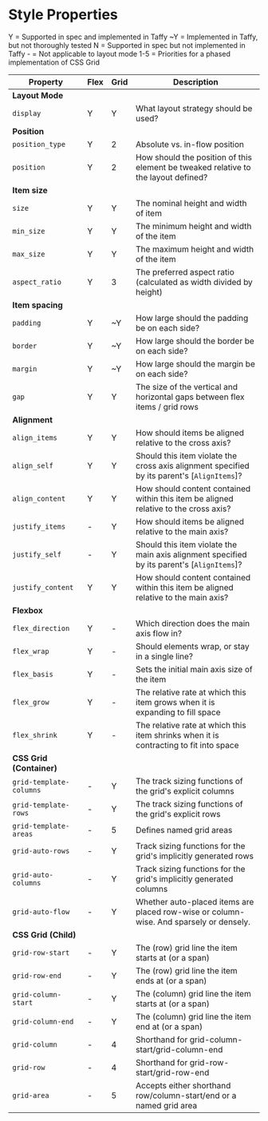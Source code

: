 # Style Properties

Y = Supported in spec and implemented in Taffy
~Y = Implemented in Taffy, but not thoroughly tested
N = Supported in spec but not implemented in Taffy
\- = Not applicable to layout mode
1-5 = Priorities for a phased implementation of CSS Grid

| Property                 | Flex | Grid | Description                                                                                 |
| ---                      | ---  | ---  | ---                                                                                         |
| **Layout Mode**          |      |      |                                                                                             |
| `display`                | Y    | Y    | What layout strategy should be used?                                                        |
| **Position**             |      |      |                                                                                             |
| `position_type`          | Y    | 2    | Absolute vs. in-flow position                                                               |
| `position`               | Y    | 2    | How should the position of this element be tweaked relative to the layout defined?          |
| **Item size**            |      |      |                                                                                             |
| `size`                   | Y    | Y    | The nominal height and width of item                                                        |
| `min_size`               | Y    | Y    | The minimum height and width of the item                                                    |
| `max_size`               | Y    | Y    | The maximum height and width of the item                                                    |
| `aspect_ratio`           | Y    | 3    | The preferred aspect ratio (calculated as width divided by height)                          |
| **Item spacing**         |      |      |                                                                                             |
| `padding`                | Y    | ~Y   | How large should the padding be on each side?                                               |
| `border`                 | Y    | ~Y   | How large should the border be on each side?                                                |
| `margin`                 | Y    | ~Y   | How large should the margin be on each side?                                                |
| `gap`                    | Y    | Y    | The size of the vertical and horizontal gaps between flex items / grid rows                 |
| **Alignment**            |      |      |                                                                                             |
| `align_items`            | Y    | Y    | How should items be aligned relative to the cross axis?                                     |
| `align_self`             | Y    | Y    | Should this item violate the cross axis alignment specified by its parent's [`AlignItems`]? |
| `align_content`          | Y    | Y    | How should content contained within this item be aligned relative to the cross axis?        |
| `justify_items`          | -    | Y    | How should items be aligned relative to the main axis?                                      |
| `justify_self`           | -    | Y    | Should this item violate the main axis alignment specified by its parent's [`AlignItems`]?  |
| `justify_content`        | Y    | Y    | How should content contained within this item be aligned relative to the main axis?         |
| **Flexbox**              |      |      |                                                                                             |
| `flex_direction`         | Y    | -    | Which direction does the main axis flow in?                                                 |
| `flex_wrap`              | Y    | -    | Should elements wrap, or stay in a single line?                                             |
| `flex_basis`             | Y    | -    | Sets the initial main axis size of the item                                                 |
| `flex_grow`              | Y    | -    | The relative rate at which this item grows when it is expanding to fill space               |
| `flex_shrink`            | Y    | -    | The relative rate at which this item shrinks when it is contracting to fit into space       |
| **CSS Grid (Container)** |      |      |                                                                                             |
| `grid-template-columns`  | -    | Y    | The track sizing functions of the grid's explicit columns                                   |
| `grid-template-rows`     | -    | Y    | The track sizing functions of the grid's explicit rows                                      |
| `grid-template-areas`    | -    | 5    | Defines named grid areas                                                                    |
| `grid-auto-rows`         | -    | Y    | Track sizing functions for the grid's implicitly generated rows                             |
| `grid-auto-columns`      | -    | Y    | Track sizing functions for the grid's implicitly generated columns                          |
| `grid-auto-flow`         | -    | Y    | Whether auto-placed items are placed row-wise or column-wise. And sparsely or densely.      |
| **CSS Grid (Child)**     |      |      |                                                                                             |
| `grid-row-start`         | -    | Y    | The (row) grid line the item starts at (or a span)                                          |
| `grid-row-end`           | -    | Y    | The (row) grid line the item ends at (or a span)                                            |
| `grid-column-start`      | -    | Y    | The (column) grid line the item starts at (or a span)                                       |
| `grid-column-end`        | -    | Y    | The (column) grid line the item end at (or a span)                                          |
| `grid-column`            | -    | 4    | Shorthand for grid-column-start/grid-column-end                                             |
| `grid-row`               | -    | 4    | Shorthand for grid-row-start/grid-row-end                                                   |
| `grid-area`              | -    | 5    | Accepts either shorthand row/column-start/end or a named grid area                          |
